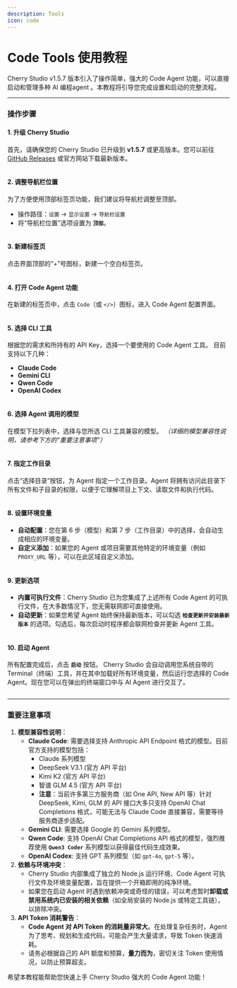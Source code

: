 ```yaml
---
description: Tools
icon: code
---
```


# Code Tools 使用教程

Cherry Studio v1.5.7 版本引入了操作简单，强大的 Code Agent 功能，可以直接启动和管理多种 AI 编程agent 。本教程将引导您完成设置和启动的完整流程。

***

### 操作步骤

#### 1. 升级 Cherry Studio

首先，请确保您的 Cherry Studio 已升级到 **v1.5.7** 或更高版本。您可以前往 [GitHub Releases](https://github.com/CherryHQ/cherry-studio/releases) 或官方网站下载最新版本。

<figure><img src="../.gitbook/assets/image (2).png" alt=""><figcaption></figcaption></figure>

#### 2. 调整导航栏位置

为了方便使用顶部标签页功能，我们建议将导航栏调整至顶部。

* 操作路径：`设置` -> `显示设置` -> `导航栏设置`
* 将“导航栏位置”选项设置为 **`顶部`**。

<figure><img src="../.gitbook/assets/image (1) (1).png" alt=""><figcaption></figcaption></figure>

#### 3. 新建标签页

点击界面顶部的“+”号图标，新建一个空白标签页。

<figure><img src="../.gitbook/assets/image (2) (1).png" alt=""><figcaption></figcaption></figure>

#### 4. 打开 Code Agent 功能

在新建的标签页中，点击 `Code`（或 `</>`）图标，进入 Code Agent 配置界面。

<figure><img src="../.gitbook/assets/image (3).png" alt=""><figcaption></figcaption></figure>

#### 5. 选择 CLI 工具

根据您的需求和所持有的 API Key，选择一个要使用的 Code Agent 工具。 目前支持以下几种：

* **Claude Code**
* **Gemini CLI**
* **Qwen Code**
* **OpenAI Codex**

<figure><img src="../.gitbook/assets/image (4).png" alt=""><figcaption></figcaption></figure>

#### 6. 选择 Agent 调用的模型

在模型下拉列表中，选择与您所选 CLI 工具兼容的模型。 _（详细的模型兼容性说明，请参考下方的“重要注意事项”）_

<figure><img src="../.gitbook/assets/image (5).png" alt=""><figcaption></figcaption></figure>

#### 7. 指定工作目录

点击“选择目录”按钮，为 Agent 指定一个工作目录。Agent 将拥有访问此目录下所有文件和子目录的权限，以便于它理解项目上下文、读取文件和执行代码。

<figure><img src="../.gitbook/assets/image (6).png" alt=""><figcaption></figcaption></figure>

#### 8. 设置环境变量

* **自动配置**：您在第 6 步（模型）和第 7 步（工作目录）中的选择，会自动生成相应的环境变量。
* **自定义添加**：如果您的 Agent 或项目需要其他特定的环境变量（例如 `PROXY_URL` 等），可以在此区域自定义添加。

<figure><img src="../.gitbook/assets/image (7).png" alt=""><figcaption></figcaption></figure>

#### 9. 更新选项

* **内置可执行文件**：Cherry Studio 已为您集成了上述所有 Code Agent 的可执行文件，在大多数情况下，您无需联网即可直接使用。
* **自动更新**：如果您希望 Agent 始终保持最新版本，可以勾选 **`检查更新并安装最新版本`** 的选项。勾选后，每次启动时程序都会联网检查并更新 Agent 工具。

<figure><img src="../.gitbook/assets/image (8).png" alt=""><figcaption></figcaption></figure>

#### 10. 启动 Agent

所有配置完成后，点击 **`启动`** 按钮。 Cherry Studio 会自动调用您系统自带的 Terminal（终端）工具，并在其中加载好所有环境变量，然后运行您选择的 Code Agent。现在您可以在弹出的终端窗口中与 AI Agent 进行交互了。

<figure><img src="../.gitbook/assets/image (9).png" alt=""><figcaption></figcaption></figure>

***

### 重要注意事项

1. **模型兼容性说明**：
   * **Claude Code**: 需要选择支持 Anthropic API Endpoint 格式的模型。目前官方支持的模型包括：
     * Claude 系列模型
     * DeepSeek V3.1 (官方 API 平台)
     * Kimi K2 (官方 API 平台)
     * 智谱 GLM 4.5 (官方 API 平台)
     * **注意**：当前许多第三方服务商（如 One API, New API 等）针对 DeepSeek, Kimi, GLM 的 API 接口大多只支持 OpenAI Chat Completions 格式，可能无法与 Claude Code 直接兼容，需要等待服务商逐步适配。
   * **Gemini CLI**: 需要选择 Google 的 Gemini 系列模型。
   * **Qwen Code**: 支持 OpenAI Chat Completions API 格式的模型，强烈推荐使用 **`Qwen3 Coder`** 系列模型以获得最佳代码生成效果。
   * **OpenAI Codex**: 支持 GPT 系列模型（如 `gpt-4o`, `gpt-5` 等）。
2. **依赖与环境冲突**：
   * Cherry Studio 内部集成了独立的 Node.js 运行环境、Code Agent 可执行文件及环境变量配置，旨在提供一个开箱即用的纯净环境。
   * 如果您在启动 Agent 时遇到依赖冲突或奇怪的错误，可以考虑暂时**卸载或禁用系统内已安装的相关依赖**（如全局安装的 Node.js 或特定工具链），以排除冲突。
3. **API Token 消耗警告**：
   * **Code Agent 对 API Token 的消耗量非常大**。在处理复杂任务时，Agent 为了思考、规划和生成代码，可能会产生大量请求，导致 Token 快速消耗。
   * 请务必根据自己的 API 额度和预算，**量力而为**，密切关注 Token 使用情况，以防止预算超支。

希望本教程能帮助您快速上手 Cherry Studio 强大的 Code Agent 功能！
